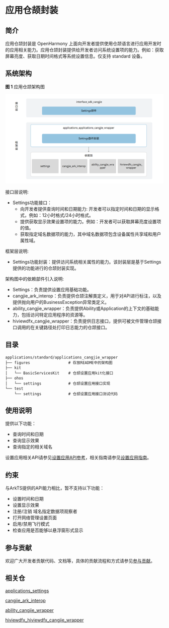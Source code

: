 # 应用仓颉封装

## 简介

应用仓颉封装是 OpenHarmony 上面向开发者提供使用仓颉语言进行应用开发时的应用相关能力。应用仓颉封装提供给开发者访问系统设置项的能力。例如：获取屏幕亮度、获取日期时间格式等系统设置信息。仅支持 standard 设备。

## 系统架构

**图 1**  应用仓颉架构图

!["应用仓颉架构图"](figures/application_cangjie_wrapper_architecture.png )


接口层说明:

- Settings功能接口：
  - 向开发者提供查询时间和日期能力: 开发者可以指定时间和日期的显示格式，例如：12小时格式/24小时格式。
  - 提供获取显示效果设置项的能力。例如：开发者可以获取屏幕亮度设置项的值。
  - 获取指定域名数据项的能力，其中域名数据项包含设备属性共享域和用户属性域。

框架层说明:

- Settings功能封装：提供访问系统相关属性的能力。该封装层是基于Settings提供的功能进行的仓颉封装实现。

架构图中的依赖部件引入说明:

- Settings：负责提供设置应用基础功能。
- cangjie_ark_interop：负责提供仓颉注解类定义，用于对API进行标注，以及提供抛向用户的BusinessException异常类定义。
- ability_cangjie_wrapper：负责提供Ability或Application的上下文的基础能力，包括访问特定应用程序的资源等。
- hiviewdfx_cangjie_wrapper：负责提供日志接口，提供可被文件管理仓颉接口调用的在关键路径处打印日志能力的仓颉接口。

## 目录

```
applications/standard/applications_cangjie_wrapper
├── figures                 # 存放README中的架构图
├── kit
│   └── BasicServicesKit    # 仓颉设置应用kit化接口
├── ohos
│   └── settings            # 仓颉设置应用接口实现
└── test
    └── settings            # 仓颉设置应用接口测试代码
```

## 使用说明

提供以下功能：

- 查询时间和日期
- 查询显示效果
- 查询指定的相关域名

设置应用相关API请参见[设置应用API参考](https://gitcode.com/openharmony-sig/arkcompiler_cangjie_ark_interop/blob/master/doc/API_Reference/source_zh_cn/apis/BasicServicesKit/cj-apis-settings.md)，相关指南请参见[设置应用指南](https://gitcode.com/openharmony-sig/arkcompiler_cangjie_ark_interop/blob/master/doc/Dev_Guide/source_zh_cn/settings/cj-settings.md)。

## 约束

与ArkTS提供的API能力相比，暂不支持以下功能：

- 设置时间和日期
- 设置显示效果
- 注册/注销 域名指定数据项观察者
- 打开网络管理设置页面
- 启用/禁用飞行模式
- 检查应用是否能够以悬浮窗形式显示

## 参与贡献

欢迎广大开发者贡献代码、文档等，具体的贡献流程和方式请参见[参与贡献](https://gitcode.com/openharmony/docs/blob/master/zh-cn/contribute/%E5%8F%82%E4%B8%8E%E8%B4%A1%E7%8C%AE.md)。

## 相关仓

[applications_settings](https://gitcode.com/openharmony/applications_settings/blob/master/README_zh.md)

[cangjie_ark_interop](https://gitcode.com/openharmony-sig/arkcompiler_cangjie_ark_interop/blob/master/README_zh.md)

[ability_cangjie_wrapper](https://gitcode.com/openharmony-sig/ability_ability_cangjie_wrapper/blob/master/README_zh.md)

[hiviewdfx_hiviewdfx_cangjie_wrapper](https://gitcode.com/openharmony-sig/hiviewdfx_hiviewdfx_cangjie_wrapper/blob/master/README_zh.md)
